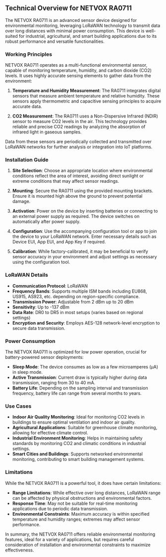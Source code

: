 ## Technical Overview for NETVOX RA0711

The NETVOX RA0711 is an advanced sensor device designed for environmental monitoring, leveraging LoRaWAN technology to transmit data over long distances with minimal power consumption. This device is well-suited for industrial, agricultural, and smart building applications due to its robust performance and versatile functionalities.

### Working Principles

NETVOX RA0711 operates as a multi-functional environmental sensor, capable of monitoring temperature, humidity, and carbon dioxide (CO2) levels. It uses highly accurate sensing elements to gather data from the environment:

1. **Temperature and Humidity Measurement**: The RA0711 integrates digital sensors that measure ambient temperature and relative humidity. These sensors apply thermometric and capacitive sensing principles to acquire accurate data.

2. **CO2 Measurement**: The RA0711 uses a Non-Dispersive Infrared (NDIR) sensor to measure CO2 levels in the air. This technology provides reliable and precise CO2 readings by analyzing the absorption of infrared light in gaseous samples.

Data from these sensors are periodically collected and transmitted over LoRaWAN networks for further analysis or integration into IoT platforms.

### Installation Guide

1. **Site Selection**: Choose an appropriate location where environmental conditions reflect the area of interest, avoiding direct sunlight or extreme conditions that may affect sensor readings.

2. **Mounting**: Secure the RA0711 using the provided mounting brackets. Ensure it is mounted high above the ground to prevent potential damage.

3. **Activation**: Power on the device by inserting batteries or connecting to an external power supply as required. The device switches on automatically after power supply.

4. **Configuration**: Use the accompanying configuration tool or app to join the device to your LoRaWAN network. Enter necessary details such as Device EUI, App EUI, and App Key if required.

5. **Calibration**: While factory-calibrated, it may be beneficial to verify sensor accuracy in your environment and adjust settings as necessary using the configuration tool.

### LoRaWAN Details

- **Communication Protocol**: LoRaWAN
- **Frequency Bands**: Supports multiple ISM bands including EU868, US915, AS923, etc. depending on region-specific compliance.
- **Transmission Power**: Adjustable from 2 dBm up to 20 dBm
- **Sensitivity**: Up to -137 dBm
- **Data Rate**: DR0 to DR5 in most setups (varies based on regional settings)
- **Encryption and Security**: Employs AES-128 network-level encryption to secure data transmission.

### Power Consumption

The NETVOX RA0711 is optimized for low power operation, crucial for battery-powered sensor deployments:

- **Sleep Mode**: The device consumes as low as a few microamperes (µA) in sleep mode.
- **Active Transmission**: Current draw is typically higher during data transmission, ranging from 30 to 40 mA.
- **Battery Life**: Depending on the sampling interval and transmission frequency, battery life can range from several months to years.

### Use Cases

- **Indoor Air Quality Monitoring**: Ideal for monitoring CO2 levels in buildings to ensure optimal ventilation and indoor air quality.
- **Agricultural Applications**: Suitable for greenhouse climate monitoring, allowing for effective climate control.
- **Industrial Environment Monitoring**: Helps in maintaining safety standards by monitoring CO2 and climatic conditions in industrial settings.
- **Smart Cities and Buildings**: Supports networked environmental monitoring, contributing to smart building management systems.

### Limitations

While the NETVOX RA0711 is a powerful tool, it does have certain limitations:

- **Range Limitations**: While effective over long distances, LoRaWAN range can be affected by physical obstructions and environmental factors.
- **Response Time**: May not be suitable for real-time monitoring applications due to periodic data transmission.
- **Environmental Constraints**: Maximum accuracy is within specified temperature and humidity ranges; extremes may affect sensor performance.

In summary, the NETVOX RA0711 offers reliable environmental monitoring features, ideal for a variety of applications, but requires careful consideration of installation and environmental constraints to maximize effectiveness.